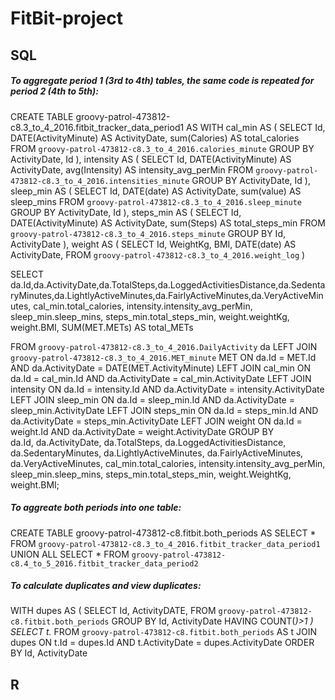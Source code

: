 # FitBit-project

## SQL

##### To aggregate period 1 (3rd to 4th) tables, the same code is repeated for period 2 (4th to 5th):
CREATE TABLE  groovy-patrol-473812-c8.3_to_4_2016.fitbit_tracker_data_period1 AS
WITH cal_min AS (
  SELECT
    Id,
    DATE(ActivityMinute) AS ActivityDate,
    sum(Calories) AS total_calories
    FROM  `groovy-patrol-473812-c8.3_to_4_2016.calories_minute`
    GROUP BY ActivityDate, Id
  ),
  intensity AS  (
    SELECT
      Id,
      DATE(ActivityMinute) AS ActivityDate,
      avg(Intensity) AS intensity_avg_perMin
      FROM `groovy-patrol-473812-c8.3_to_4_2016.intensities_minute`
      GROUP BY ActivityDate, Id
  ),
  sleep_min AS (
    SELECT
      Id,
      DATE(date) AS ActivityDate,
      sum(value)  AS  sleep_mins
      FROM  `groovy-patrol-473812-c8.3_to_4_2016.sleep_minute`
      GROUP BY  ActivityDate, Id
  ),
  steps_min AS (
    SELECT
      Id,
      DATE(ActivityMinute) AS ActivityDate,
      sum(Steps) AS total_steps_min
      FROM  `groovy-patrol-473812-c8.3_to_4_2016.steps_minute`
      GROUP BY Id, ActivityDate
  ),
  weight AS (
    SELECT
      Id,
      WeightKg,
      BMI,
      DATE(date) AS ActivityDate,
      FROM  `groovy-patrol-473812-c8.3_to_4_2016.weight_log` 
  )

SELECT 
  da.Id,da.ActivityDate,da.TotalSteps,da.LoggedActivitiesDistance,da.SedentaryMinutes,da.LightlyActiveMinutes,da.FairlyActiveMinutes,da.VeryActiveMinutes, cal_min.total_calories, intensity.intensity_avg_perMin, sleep_min.sleep_mins, steps_min.total_steps_min, weight.weightKg, weight.BMI, SUM(MET.METs) AS total_METs

FROM `groovy-patrol-473812-c8.3_to_4_2016.DailyActivity` da
LEFT JOIN `groovy-patrol-473812-c8.3_to_4_2016.MET_minute` MET
  ON da.Id = MET.Id AND da.ActivityDate = DATE(MET.ActivityMinute)
LEFT JOIN cal_min
  ON da.Id = cal_min.Id AND da.ActivityDate = cal_min.ActivityDate
LEFT JOIN intensity
  ON da.Id = intensity.Id AND da.ActivityDate = intensity.ActivityDate
LEFT JOIN sleep_min
  ON da.Id = sleep_min.Id AND da.ActivityDate = sleep_min.ActivityDate
LEFT JOIN steps_min
  ON da.Id = steps_min.Id AND da.ActivityDate = steps_min.ActivityDate
LEFT JOIN weight
  ON da.Id = weight.Id AND da.ActivityDate = weight.ActivityDate
GROUP BY  
  da.Id,
  da.ActivityDate,
  da.TotalSteps,
  da.LoggedActivitiesDistance,
  da.SedentaryMinutes,
  da.LightlyActiveMinutes,
  da.FairlyActiveMinutes,
  da.VeryActiveMinutes,
  cal_min.total_calories,
  intensity.intensity_avg_perMin,
  sleep_min.sleep_mins,
  steps_min.total_steps_min,
  weight.WeightKg,
  weight.BMI;

##### To aggreate both periods into one table:
CREATE TABLE groovy-patrol-473812-c8.fitbit.both_periods  AS
  SELECT  *
  FROM `groovy-patrol-473812-c8.3_to_4_2016.fitbit_tracker_data_period1`
  UNION ALL 
  SELECT  *
  FROM `groovy-patrol-473812-c8.4_to_5_2016.fitbit_tracker_data_period2`
  
##### To calculate duplicates and view duplicates: 
WITH dupes AS (
  SELECT Id, ActivityDATE,
  FROM `groovy-patrol-473812-c8.fitbit.both_periods`
  GROUP BY Id, ActivityDate
  HAVING COUNT(*)>1
)
SELECT t.*
FROM  `groovy-patrol-473812-c8.fitbit.both_periods` AS t
JOIN dupes
ON t.Id = dupes.Id AND t.ActivityDate = dupes.ActivityDate
ORDER BY Id, ActivityDate




## R
